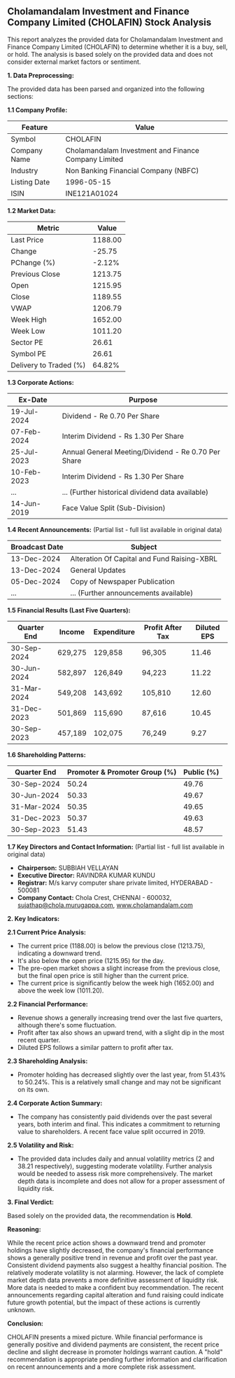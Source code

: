 ## Cholamandalam Investment and Finance Company Limited (CHOLAFIN) Stock Analysis

This report analyzes the provided data for Cholamandalam Investment and Finance Company Limited (CHOLAFIN) to determine whether it is a buy, sell, or hold.  The analysis is based solely on the provided data and does not consider external market factors or sentiment.

**1. Data Preprocessing:**

The provided data has been parsed and organized into the following sections:

**1.1 Company Profile:**

| Feature             | Value                                      |
|----------------------|---------------------------------------------|
| Symbol              | CHOLAFIN                                   |
| Company Name        | Cholamandalam Investment and Finance Company Limited |
| Industry            | Non Banking Financial Company (NBFC)         |
| Listing Date        | 1996-05-15                                  |
| ISIN                | INE121A01024                               |


**1.2 Market Data:**

| Metric                | Value     |
|------------------------|------------|
| Last Price             | 1188.00    |
| Change                 | -25.75     |
| PChange (%)            | -2.12%     |
| Previous Close         | 1213.75    |
| Open                   | 1215.95    |
| Close                  | 1189.55    |
| VWAP                   | 1206.79    |
| Week High              | 1652.00    |
| Week Low               | 1011.20    |
| Sector PE              | 26.61      |
| Symbol PE              | 26.61      |
| Delivery to Traded (%) | 64.82%     |


**1.3 Corporate Actions:**

| Ex-Date      | Purpose                                      |
|--------------|----------------------------------------------|
| 19-Jul-2024  | Dividend - Re 0.70 Per Share                 |
| 07-Feb-2024  | Interim Dividend - Rs 1.30 Per Share          |
| 25-Jul-2023  | Annual General Meeting/Dividend - Re 0.70 Per Share |
| 10-Feb-2023  | Interim Dividend - Rs 1.30 Per Share          |
| ...           | ... (Further historical dividend data available) |
| 14-Jun-2019  | Face Value Split (Sub-Division)              |


**1.4 Recent Announcements:** (Partial list - full list available in original data)

| Broadcast Date | Subject                                         |
|-----------------|-------------------------------------------------|
| 13-Dec-2024    | Alteration Of Capital and Fund Raising-XBRL      |
| 13-Dec-2024    | General Updates                                  |
| 05-Dec-2024    | Copy of Newspaper Publication                    |
| ...             | ... (Further announcements available)           |


**1.5 Financial Results (Last Five Quarters):**

| Quarter End     | Income      | Expenditure | Profit After Tax | Diluted EPS |
|-----------------|-------------|-------------|-------------------|-------------|
| 30-Sep-2024     | 629,275     | 129,858     | 96,305           | 11.46       |
| 30-Jun-2024     | 582,897     | 126,849     | 94,223           | 11.22       |
| 31-Mar-2024     | 549,208     | 143,692     | 105,810          | 12.60       |
| 31-Dec-2023     | 501,869     | 115,690     | 87,616           | 10.45       |
| 30-Sep-2023     | 457,189     | 102,075     | 76,249           | 9.27        |


**1.6 Shareholding Patterns:**

| Quarter End     | Promoter & Promoter Group (%) | Public (%) |
|-----------------|-----------------------------|------------|
| 30-Sep-2024     | 50.24                        | 49.76      |
| 30-Jun-2024     | 50.33                        | 49.67      |
| 31-Mar-2024     | 50.35                        | 49.65      |
| 31-Dec-2023     | 50.37                        | 49.63      |
| 30-Sep-2023     | 51.43                        | 48.57      |


**1.7 Key Directors and Contact Information:** (Partial list - full list available in original data)

* **Chairperson:** SUBBIAH VELLAYAN
* **Executive Director:** RAVINDRA KUMAR KUNDU
* **Registrar:** M/s karvy computer share private limited, HYDERABAD - 500081
* **Company Contact:** Chola Crest, CHENNAI - 600032, sujathap@chola.murugappa.com, www.cholamandalam.com


**2. Key Indicators:**

**2.1 Current Price Analysis:**

* The current price (1188.00) is below the previous close (1213.75), indicating a downward trend.
* It's also below the open price (1215.95) for the day.
* The pre-open market shows a slight increase from the previous close, but the final open price is still higher than the current price.
* The current price is significantly below the week high (1652.00) and above the week low (1011.20).

**2.2 Financial Performance:**

* Revenue shows a generally increasing trend over the last five quarters, although there's some fluctuation.
* Profit after tax also shows an upward trend, with a slight dip in the most recent quarter.
* Diluted EPS follows a similar pattern to profit after tax.

**2.3 Shareholding Analysis:**

* Promoter holding has decreased slightly over the last year, from 51.43% to 50.24%.  This is a relatively small change and may not be significant on its own.

**2.4 Corporate Action Summary:**

* The company has consistently paid dividends over the past several years, both interim and final.  This indicates a commitment to returning value to shareholders.  A recent face value split occurred in 2019.

**2.5 Volatility and Risk:**

* The provided data includes daily and annual volatility metrics (2 and 38.21 respectively), suggesting moderate volatility.  Further analysis would be needed to assess risk more comprehensively.  The market depth data is incomplete and does not allow for a proper assessment of liquidity risk.

**3. Final Verdict:**

Based solely on the provided data, the recommendation is **Hold**.

**Reasoning:**

While the recent price action shows a downward trend and promoter holdings have slightly decreased, the company's financial performance shows a generally positive trend in revenue and profit over the past year.  Consistent dividend payments also suggest a healthy financial position.  The relatively moderate volatility is not alarming.  However, the lack of complete market depth data prevents a more definitive assessment of liquidity risk.  More data is needed to make a confident buy recommendation.  The recent announcements regarding capital alteration and fund raising could indicate future growth potential, but the impact of these actions is currently unknown.

**Conclusion:**

CHOLAFIN presents a mixed picture.  While financial performance is generally positive and dividend payments are consistent, the recent price decline and slight decrease in promoter holdings warrant caution.  A "hold" recommendation is appropriate pending further information and clarification on recent announcements and a more complete risk assessment.
